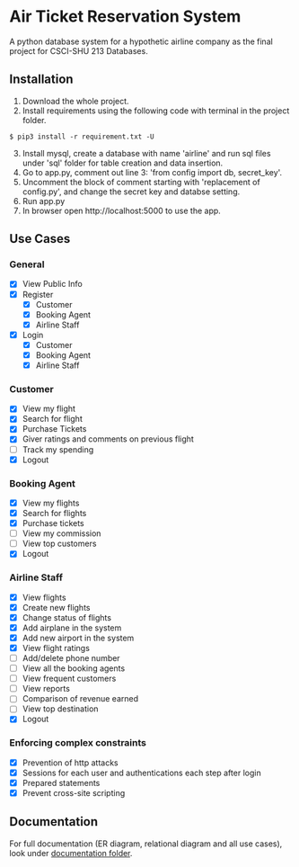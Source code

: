 # Air Ticket Reservation System 
A python database system for a hypothetic airline company as the final project for CSCI-SHU 213 Databases.


## Installation
1. Download the whole project.
2. Install requirements using the following code with terminal in the project folder.
```
$ pip3 install -r requirement.txt -U
```
3. Install mysql, create a database with name 'airline' and run sql files under 'sql' folder for table creation and data insertion.
4. Go to app.py, comment out line 3: 'from config import db, secret_key'.
5. Uncomment the block of comment starting with 'replacement of config.py', and change the secret key and databse setting.
6. Run app.py
7. In browser open http://localhost:5000 to use the app.

## Use Cases
### General
- [x] View Public Info
- [x] Register
  - [x] Customer
  - [x] Booking Agent
  - [x] Airline Staff

- [x] Login
  - [x] Customer
  - [x] Booking Agent
  - [x] Airline Staff
### Customer
- [x] View my flight
- [x] Search for flight
- [x] Purchase Tickets
- [x] Giver ratings and comments on previous flight
- [ ] Track my spending
- [x] Logout
### Booking Agent
- [x] View my flights
- [x] Search for flights
- [x] Purchase tickets
- [ ] View my commission
- [ ] View top customers
- [x] Logout
### Airline Staff
- [x] View flights
- [x] Create new flights
- [x] Change status of flights
- [x] Add airplane in the system
- [x] Add new airport in the system
- [x] View flight ratings
- [ ] Add/delete phone number
- [ ] View all the booking agents
- [ ] View frequent customers
- [ ] View reports
- [ ] Comparison of revenue earned
- [ ] View top destination
- [x] Logout
### Enforcing complex constraints
- [x] Prevention of http attacks
- [x] Sessions for each user and authentications each step after login
- [x] Prepared statements
- [x] Prevent cross-site scripting

## Documentation
For full documentation (ER diagram, relational diagram and all use cases), look under [documentation folder](/documentation).

